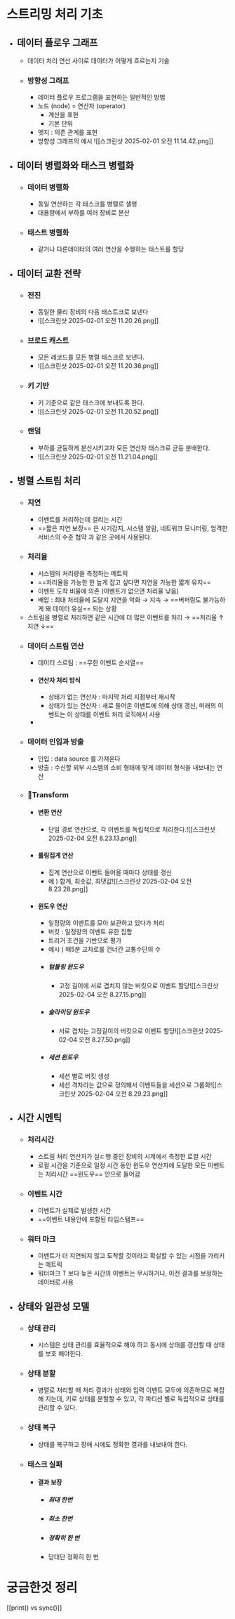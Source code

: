 # 스트리밍 처리 기초
- ## 데이터 플로우 그래프
	- 데이터 처리 연산 사이로 데이터가 어떻게 흐르는지 기술
	- ### 방향성 그래프
		- 데이터 플로우 프로그램을 표현하는 일반적인 방법
		- 노드 (node) = 연산자 (operator) 
			- 계산을 표현
			- 기본 단위
		- 엣지 : 의존 관계를 표현
		- 방향성 그래프의 예시  ![[스크린샷 2025-02-01 오전 11.14.42.png]]
- ## 데이터 병렬화와 태스크 병렬화
	- ### 데이터 병렬화 
		- 동일 연산하는 각 태스크를 병렬로 샐행 
		- 대용량에서 부하를 여러 장비로 분산
	- ### 태스트 병렬화
		- 같거나 다른데이터의 여러 연산을 수행하는 태스트를 할당
- ## 데이터 교환 전략
	- ### 전진
		- 동일한 물리 장비의 다음 태스트크로 보낸다
		- ![[스크린샷 2025-02-01 오전 11.20.26.png]]
	- ### 브로드 캐스트
		- 모든 레코드를 모든 병렬 태스크로 보낸다.
		- ![[스크린샷 2025-02-01 오전 11.20.36.png]]
	- ### 키 기반
		- 키 기준으로 같은 태스크에 보내도록 한다.
		- ![[스크린샷 2025-02-01 오전 11.20.52.png]]
	- ### 랜덤
		- 부하를 균둥하게 분산시키고자 모든 연산자 태스크로 균등 분배한다.
		- ![[스크린샷 2025-02-01 오전 11.21.04.png]]
- ## 병렬 스트림 처리
	- ### 지연
		- 이벤트를 처리하는데 걸리는 시간
		- ==짧은 지연 보장== 은 사기감지, 시스템 알람, 네트워크 모니터링, 엄격한 서비스의 수준 협약 과 같은 곳에서 사용된다.
	- ### 처리율 
		- 시스템의 처리량을 측정하는 메트릭
		- ==처리율을 가능한 한 높게 잡고 싶다면 지연을 가능한 짧게 유지==
		- 이벤트 도착 비율에 의존 (이벤트가 없으면 처리율 낮음)
		- 배압  : 최대 처리율에 도달지 지연을 악화 → 지속 → ==버퍼링도 불가능하게 돼 데이터 유실==  되는 상황
	- 스트림을 병렬로 처리하면 같은 시간에 더 많은 이벤트를 처리 → ==처리율 ↑ 지연 ↓==
	- ###  데이터 스트림 연산
		- 데이터 스르팀 : ==무한 이벤트 순서열==
		- #### 연산자 처리 방식
			- 상태가 없는 연산자 : 마지막 처리 지점부터 재시작
			- 상태가 있는 연산자 : 새로 들어온 이벤트에 의해 상태 갱신, 미래의 이벤트는 이 상태를 이벤트 처리 로직에서 사용
		- 
	- ### 데이터 인입과 방출
		- 인입 : data source 를 가져온다
		- 방출 : 수신할 외부 시스템의 소비 형태에 맞게 데이터 형식을 내보내는 연산
	- ### Transform
		- #### 변환 연산
			- 단일 경로 연산으로, 각 이벤트를 독립적으로 처리한다.![[스크린샷 2025-02-04 오전 8.23.13.png]]
		- #### 롤링집계 연산
			- 집계 연산으로 이벤트 들어올 때마다 상태를 갱신
			- 예 ) 합계, 최솟값, 최댓값![[스크린샷 2025-02-04 오전 8.23.28.png]]
		- #### 윈도우 연산
			- 일정량의 이벤트를 모아 보관하고 있다가 처리
			- 버킷 : 일정량의 이벤트 유한 집합
			- 트리거 조건을 기반으로 평가
			- 예시 ) 매5분 교차로를 건너간 교통수단의 수
			- ##### 텀블링 윈도우
				- 고정 길이에 서로 겹치지 않는 버킷으로 이벤트 할당![[스크린샷 2025-02-04 오전 8.27.15.png]]
			- ##### 슬라이딩 윈도우
				- 서로 겹치는 고정길이의 버킷으로 이벤트 할당![[스크린샷 2025-02-04 오전 8.27.50.png]]
			- ##### 세션 윈도우
				- 세션 별로 버킷 생성
				- 세션 격차라는 값으로 정의해서 이벤트들을 세션으로 그룹화![[스크린샷 2025-02-04 오전 8.29.23.png]]
- ## 시간 시멘틱
	- ### 처리시간
		- 스트림 처리 연산자가 실ㄷ행 중인 장비의 시계에서 측정한 로컬 시간
		- 로컬 시간을 기준으로 일정 시간 동안 윈도우 연산자에 도달한 모든 이벤트는 처리시간 ==윈도우== 안으로 들어감
	- ### 이벤트 시간
		- 이벤트가 실제로 발생한 시간
		- ==이벤트 내용안에 포함된 타임스탬프==
	- ### 워터 마크
		- 이벤트가 더 지연되지 않고 도착할 것이라고 확실할 수 있는 시점을 가리키는 메트릭
		- 워터마크 T 보다 늦은 시간의 이벤트는 무시하거나, 이전 결과를 보정하는 데이터로 사용
- ## 상태와 일관성 모델
	- ### 상태 관리
		- 시스템은 상태 관리를 효율적으로 해야 하고 동시에 상태를 갱신할 때 상태를 보호 해야한다.
	- ### 상태 분할
		- 병렬로 처리할 때 처리 결과가 상태와 입력 이벤트 모두에 의존하므로 복잡해 지는데, 키로 상태를 분할할 수 있고, 각 파티션 별로 독립적으로 상태를 관리할 수 있다.
	- ### 상태 복구
		- 상태를 복구하고 장애 시에도 정확한 결과를 내보내야 한다.
	- ### 태스크 실패
		- #### 결과 보장
			- ##### 최대 한번
			- ##### 최소 한번
			- ##### 정확히 한 번
			- 닫대단 정확히 한 번

# 궁금한것 정리
[[print() vs sync()]]